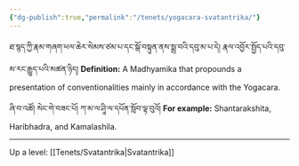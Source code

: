 ```yaml
---
{"dg-publish":true,"permalink":"/tenets/yogacara-svatantrika/"}
---
```


ཐ་སྙད་ཀྱི་རྣམ་གཞག་ཕལ་ཆེར་སེམས་ཙམ་པ་དང་སྒོ་བསྟུན་ནས་སྨྲ་བའི་དབུ་མ་པ་དེ། རྣལ་འབྱོར་སྤྱོད་པའི་དབུ་མ་རང་རྒྱུད་པའི་མཚན་ཉིད།
**Definition:** A Madhyamika that propounds a presentation of conventionalities mainly in accordance with the Yogacara.

ཞི་བ་འཚོ། སེང་གེ་བཟང་པོ། ཀ་མ་ལ་ཤཱི་ལ་དཔོན་སློབ་ལྟ་བུའོ།
**For example:** Shantarakshita, Haribhadra, and Kamalashila.

---
Up a level: [[Tenets/Svatantrika\|Svatantrika]]